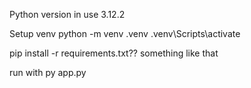 Python version in use  3.12.2

Setup venv
    python -m venv .venv
    .venv\Scripts\activate

pip install -r requirements.txt?? something like that


run with py app.py
<!-- pip install pymysql -->